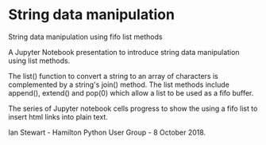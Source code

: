 # String data manipulation

String data manipulation using fifo list methods

A Jupyter Notebook presentation to introduce string data manipulation using list methods.

The list() function to convert a string to an array of characters is complemented by a string's join() method. The list methods include append(), extend() and pop(0) which allow a list to be used as a fifo buffer.

The series of Jupyter notebook cells progress to show the using a fifo list to insert html links into plain text.

Ian Stewart - Hamilton Python User Group - 8 October 2018.
